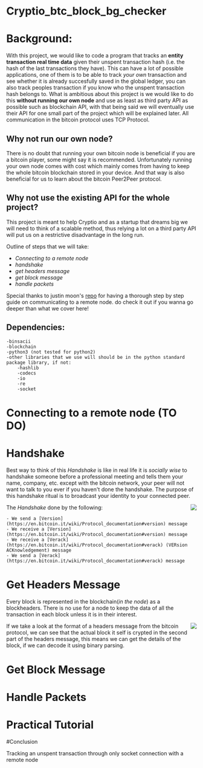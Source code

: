 # Cryptio_btc_block_bg_checker
 
# Background:
With this project, we would like to code a program that tracks an **entity transaction real time data** given their unspent transaction hash 
(i.e. the hash of the last transactions they have). This can have a lot of possible applications, one of them is to be able to track *your own* transaction and see whether it is
already succesfully saved in the global ledger, you can also track peoples transaction if you know who the unspent transaction hash belongs to.
What is ambitious about this project is we would like to do this **without running our own node** and use as least as third party API as possible such as blockchain API, with that being 
said we will eventually use their API for one small part of the project which will be explained later. All communication in the bitcoin protocol uses TCP Protocol.

## Why not run our own node?

There is no doubt that running your own bitcoin node is beneficial if you are a bitcoin player, some might say it is recommended. Unfortunately running your own node comes with 
cost which mainly comes from having to keep the whole bitcoin blockchain stored in your device. And that way is also beneficial for us to learn about the bitcoin Peer2Peer protocol.

## Why not use the existing API for the whole project?

This project is meant to help Cryptio and as a startup that dreams big we will need to think of a scalable method, thus relying a lot on a third party API will put us on a restrictive
disadvantage in the long run.

Outline of steps that we will take:
- *Connecting to a remote node*
- *handshake*
- *get headers message*
- *get block message*
- *handle packets*

Special thanks to justin moon's [repo](https://github.com/justinmoon/bitcoincorps) for having a thorough step by step guide on communicating to a remote node. 
do check it out if you wanna go deeper than what we cover here!


## Dependencies:
	-binsacii
	-blockchain
	-python3 (not tested for python2)
	-other libraries that we use will should be in the python standard package library, if not:
		-hashlib
		-codecs
		-io
		-re
		-socket

# Connecting to a remote node (TO DO)

# Handshake

Best way to think of this _Handshake_ is like in real life it is *socially wise* to handshake someone before a professional meeting and tells them your name, company, etc. except with
the bitcoin network, your peer will not want to talk to you ever if you haven't done the handshake.
The purpose of this handshake ritual is to broadcast your identity to your connected peer.

<img align="right" src="https://github.com/Nicholas-t/Cryptio_btc_block_bg_checker/tree/master/images/handshake.PNG">

The _Handshake_ done by the following:

	- We send a [Version](https://en.bitcoin.it/wiki/Protocol_documentation#version) message
	- We receive a [Version](https://en.bitcoin.it/wiki/Protocol_documentation#version) message
	- We receive a [Verack] (https://en.bitcoin.it/wiki/Protocol_documentation#verack) (VERsion ACKnowledgement) message
	- We send a [Verack](https://en.bitcoin.it/wiki/Protocol_documentation#verack) message 



# Get Headers Message

Every block is represented in the blockchain(*in the node*) as a blockheaders. There is no use for a node to keep the data of all the transaction in each block unless it is in
their interest.

<img align="right" src="https://github.com/Nicholas-t/Cryptio_btc_block_bg_checker/tree/master/images/headers.PNG">

If we take a look at the format of a headers message from the bitcoin protocol, we can see that the actual block it self is crypted in the second part of the headers message,
this means we can get the details of the block, if we can decode it using binary parsing.

# Get Block Message

# Handle Packets

# Practical Tutorial

#Conclusion

Tracking an unspent transaction through only socket connection with a remote node